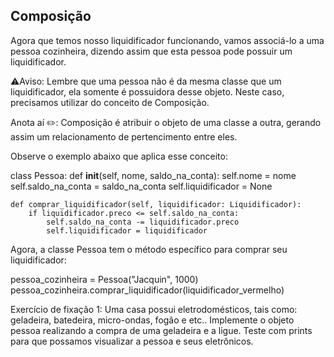 ## Composição

Agora que temos nosso liquidificador funcionando, vamos associá-lo a uma pessoa cozinheira, dizendo assim que esta pessoa pode possuir um liquidificador.

⚠️Aviso: Lembre que uma pessoa não é da mesma classe que um liquidificador, ela somente é possuidora desse objeto. Neste caso, precisamos utilizar do conceito de Composição.

Anota aí ✏️: Composição é atribuir o objeto de uma classe a outra, gerando assim um relacionamento de pertencimento entre eles.

Observe o exemplo abaixo que aplica esse conceito:

class Pessoa:
    def __init__(self, nome, saldo_na_conta):
        self.nome = nome
        self.saldo_na_conta = saldo_na_conta
        self.liquidificador = None

    def comprar_liquidificador(self, liquidificador: Liquidificador):
        if liquidificador.preco <= self.saldo_na_conta:
            self.saldo_na_conta -= liquidificador.preco
            self.liquidificador = liquidificador

Agora, a classe Pessoa tem o método específico para comprar seu liquidificador:

pessoa_cozinheira = Pessoa("Jacquin", 1000)
pessoa_cozinheira.comprar_liquidificador(liquidificador_vermelho)

Exercício de fixação 1:
Uma casa possui eletrodomésticos, tais como: geladeira, batedeira, micro-ondas, fogão e etc..
Implemente o objeto pessoa realizando a compra de uma geladeira e a ligue. Teste com prints para que possamos visualizar a pessoa e seus eletrônicos.

